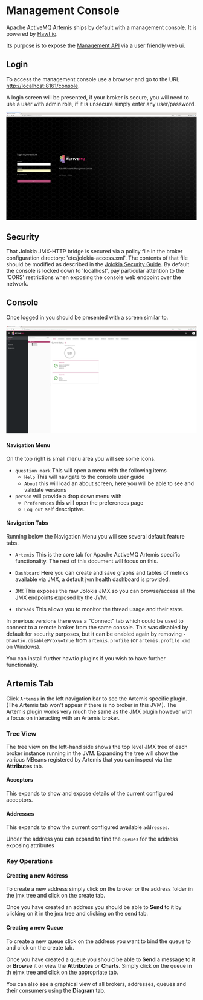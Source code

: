 # Management Console

Apache ActiveMQ Artemis ships by default with a management console. It is powered by [Hawt.io](http://hawt.io).

Its purpose is to expose the [Management API](management.md "Management API") via a user friendly web ui. 

## Login

To access the management console use a browser and go to the URL [http://localhost:8161/console]().

A login screen will be presented, if your broker is secure, you will need to use a user with admin role, if it is unsecure simply enter any user/password.

![ActiveMQ Artemis Console Login](images/console-login.png)

## Security

That Jolokia JMX-HTTP bridge is secured via a policy file in the broker configuration directory: 'etc/jolokia-access.xml'.
The contents of that file should be modified as described in the [Jolokia Security Guide](https://jolokia.org/reference/html/security.html).
By default the console is locked down
to 'localhost', pay particular attention to the 'CORS' restrictions when exposing the console web endpoint over the network.

## Console

Once logged in you should be presented with a screen similar to.

![ActiveMQ Artemis Console Artemis Plugin](images/console-artemis-plugin.png)

#### Navigation Menu

On the top right is small menu area you will see some icons.

- `question mark` This will open a menu with the following items
    - `Help` This will navigate to the console user guide
    - `About` this will load an about screen, here you will be able to see and validate versions
- `person` will provide a drop down menu with
    - `Preferences` this will open the preferences page
    - `Log out` self descriptive.

#### Navigation Tabs

Running below the Navigation Menu you will see several default feature tabs.
 
- `Artemis` This is the core tab for Apache ActiveMQ Artemis specific functionality. The rest of this document will focus on this.

- `Dashboard` Here you can create and save graphs and tables of metrics available via JMX, a default jvm health dashboard is provided. 

- `JMX` This exposes the raw Jolokia JMX so you can browse/access all the JMX endpoints exposed by the JVM.

- `Threads` This allows you to monitor the thread usage and their state.

In previous versions there was a "Connect" tab which could be used to connect to a remote broker from the same console. This was disabled by default for security purposes, but it can be enabled again by removing `-Dhawtio.disableProxy=true` from `artemis.profile` (or `artemis.profile.cmd` on Windows).

You can install further hawtio plugins if you wish to have further functionality.

## Artemis Tab

Click `Artemis` in the left navigation bar to see the Artemis specific plugin. (The Artemis tab won't appear if there is no broker in this JVM).  The Artemis plugin works very much the same as the JMX plugin however with a focus on interacting with an Artemis broker.

### Tree View

The tree view on the left-hand side shows the top level JMX tree of each broker instance running in the JVM.  Expanding the tree will show the various MBeans registered by Artemis that you can inspect via the **Attributes** tab.

#### Acceptors

This expands to show and expose details of the current configured acceptors.

#### Addresses

This expands to show the current configured available `addresses`.

Under the address you can expand to find the `queues` for the address exposing attributes

### Key Operations

#### Creating a new Address

To create a new address simply click on the broker or the address folder in the jmx tree and click on the create tab.

Once you have created an address you should be able to **Send** to it by clicking on it in the jmx tree and clicking on the send tab.

#### Creating a new Queue

To create a new queue click on the address you want to bind the queue to and click on the create tab.

Once you have created a queue you should be able to **Send** a message to it or **Browse** it or view the  **Attributes** or **Charts**. Simply click on the queue in th ejmx tree and click on the appropriate tab.

You can also see a graphical view of all brokers, addresses, queues and their consumers using the **Diagram** tab. 
